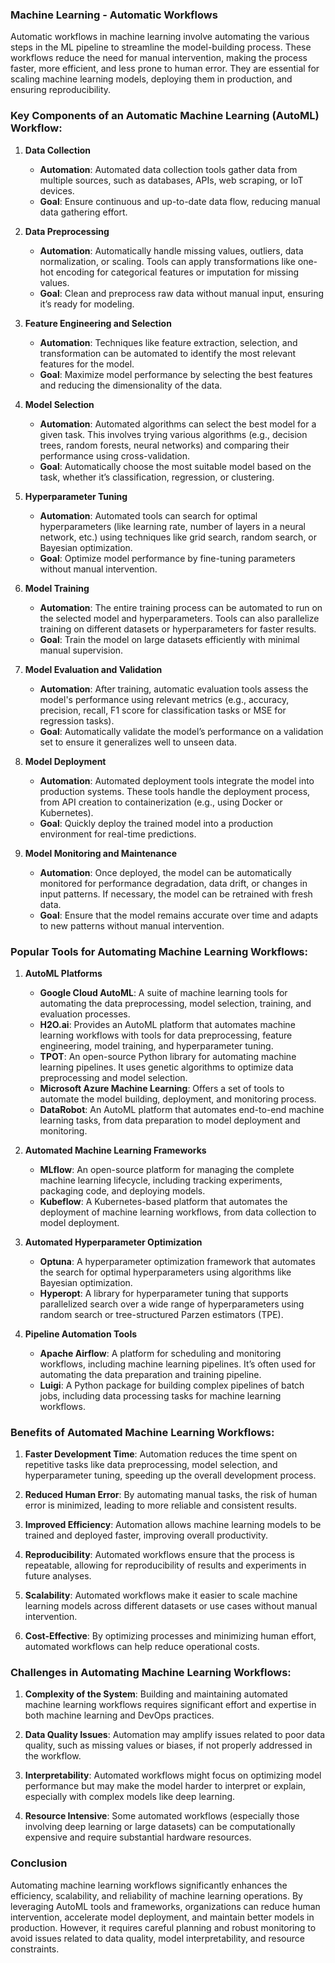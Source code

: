 ### **Machine Learning - Automatic Workflows**

Automatic workflows in machine learning involve automating the various steps in the ML pipeline to streamline the model-building process. These workflows reduce the need for manual intervention, making the process faster, more efficient, and less prone to human error. They are essential for scaling machine learning models, deploying them in production, and ensuring reproducibility.

### **Key Components of an Automatic Machine Learning (AutoML) Workflow:**

1. **Data Collection**
   - **Automation**: Automated data collection tools gather data from multiple sources, such as databases, APIs, web scraping, or IoT devices.
   - **Goal**: Ensure continuous and up-to-date data flow, reducing manual data gathering effort.

2. **Data Preprocessing**
   - **Automation**: Automatically handle missing values, outliers, data normalization, or scaling. Tools can apply transformations like one-hot encoding for categorical features or imputation for missing values.
   - **Goal**: Clean and preprocess raw data without manual input, ensuring it’s ready for modeling.

3. **Feature Engineering and Selection**
   - **Automation**: Techniques like feature extraction, selection, and transformation can be automated to identify the most relevant features for the model.
   - **Goal**: Maximize model performance by selecting the best features and reducing the dimensionality of the data.

4. **Model Selection**
   - **Automation**: Automated algorithms can select the best model for a given task. This involves trying various algorithms (e.g., decision trees, random forests, neural networks) and comparing their performance using cross-validation.
   - **Goal**: Automatically choose the most suitable model based on the task, whether it’s classification, regression, or clustering.

5. **Hyperparameter Tuning**
   - **Automation**: Automated tools can search for optimal hyperparameters (like learning rate, number of layers in a neural network, etc.) using techniques like grid search, random search, or Bayesian optimization.
   - **Goal**: Optimize model performance by fine-tuning parameters without manual intervention.

6. **Model Training**
   - **Automation**: The entire training process can be automated to run on the selected model and hyperparameters. Tools can also parallelize training on different datasets or hyperparameters for faster results.
   - **Goal**: Train the model on large datasets efficiently with minimal manual supervision.

7. **Model Evaluation and Validation**
   - **Automation**: After training, automatic evaluation tools assess the model's performance using relevant metrics (e.g., accuracy, precision, recall, F1 score for classification tasks or MSE for regression tasks).
   - **Goal**: Automatically validate the model’s performance on a validation set to ensure it generalizes well to unseen data.

8. **Model Deployment**
   - **Automation**: Automated deployment tools integrate the model into production systems. These tools handle the deployment process, from API creation to containerization (e.g., using Docker or Kubernetes).
   - **Goal**: Quickly deploy the trained model into a production environment for real-time predictions.

9. **Model Monitoring and Maintenance**
   - **Automation**: Once deployed, the model can be automatically monitored for performance degradation, data drift, or changes in input patterns. If necessary, the model can be retrained with fresh data.
   - **Goal**: Ensure that the model remains accurate over time and adapts to new patterns without manual intervention.

### **Popular Tools for Automating Machine Learning Workflows:**

1. **AutoML Platforms**
   - **Google Cloud AutoML**: A suite of machine learning tools for automating the data preprocessing, model selection, training, and evaluation processes.
   - **H2O.ai**: Provides an AutoML platform that automates machine learning workflows with tools for data preprocessing, feature engineering, model training, and hyperparameter tuning.
   - **TPOT**: An open-source Python library for automating machine learning pipelines. It uses genetic algorithms to optimize data preprocessing and model selection.
   - **Microsoft Azure Machine Learning**: Offers a set of tools to automate the model building, deployment, and monitoring process.
   - **DataRobot**: An AutoML platform that automates end-to-end machine learning tasks, from data preparation to model deployment and monitoring.

2. **Automated Machine Learning Frameworks**
   - **MLflow**: An open-source platform for managing the complete machine learning lifecycle, including tracking experiments, packaging code, and deploying models.
   - **Kubeflow**: A Kubernetes-based platform that automates the deployment of machine learning workflows, from data collection to model deployment.

3. **Automated Hyperparameter Optimization**
   - **Optuna**: A hyperparameter optimization framework that automates the search for optimal hyperparameters using algorithms like Bayesian optimization.
   - **Hyperopt**: A library for hyperparameter tuning that supports parallelized search over a wide range of hyperparameters using random search or tree-structured Parzen estimators (TPE).

4. **Pipeline Automation Tools**
   - **Apache Airflow**: A platform for scheduling and monitoring workflows, including machine learning pipelines. It’s often used for automating the data preparation and training pipeline.
   - **Luigi**: A Python package for building complex pipelines of batch jobs, including data processing tasks for machine learning workflows.

### **Benefits of Automated Machine Learning Workflows:**

1. **Faster Development Time**: Automation reduces the time spent on repetitive tasks like data preprocessing, model selection, and hyperparameter tuning, speeding up the overall development process.
   
2. **Reduced Human Error**: By automating manual tasks, the risk of human error is minimized, leading to more reliable and consistent results.
   
3. **Improved Efficiency**: Automation allows machine learning models to be trained and deployed faster, improving overall productivity.
   
4. **Reproducibility**: Automated workflows ensure that the process is repeatable, allowing for reproducibility of results and experiments in future analyses.
   
5. **Scalability**: Automated workflows make it easier to scale machine learning models across different datasets or use cases without manual intervention.

6. **Cost-Effective**: By optimizing processes and minimizing human effort, automated workflows can help reduce operational costs.

### **Challenges in Automating Machine Learning Workflows:**

1. **Complexity of the System**: Building and maintaining automated machine learning workflows requires significant effort and expertise in both machine learning and DevOps practices.
   
2. **Data Quality Issues**: Automation may amplify issues related to poor data quality, such as missing values or biases, if not properly addressed in the workflow.
   
3. **Interpretability**: Automated workflows might focus on optimizing model performance but may make the model harder to interpret or explain, especially with complex models like deep learning.
   
4. **Resource Intensive**: Some automated workflows (especially those involving deep learning or large datasets) can be computationally expensive and require substantial hardware resources.

### **Conclusion**
Automating machine learning workflows significantly enhances the efficiency, scalability, and reliability of machine learning operations. By leveraging AutoML tools and frameworks, organizations can reduce human intervention, accelerate model deployment, and maintain better models in production. However, it requires careful planning and robust monitoring to avoid issues related to data quality, model interpretability, and resource constraints.
